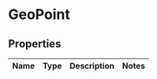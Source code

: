 
# GeoPoint

## Properties
Name | Type | Description | Notes
------------ | ------------- | ------------- | -------------



